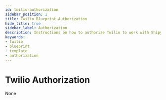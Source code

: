 ```yaml
---
id: twilio-authorization
sidebar_position: 1
title: Twilio Blueprint Authorization
hide_title: true
sidebar_label: Authorization
description: Instructions on how to authorize Twilio to work with Shipyard's low-code Twilio templates.
keywords:
- twilio
- blueprint
- template
- authorization
---
```


# Twilio Authorization
None
